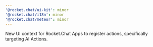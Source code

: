 ```yaml
---
'@rocket.chat/ui-kit': minor
'@rocket.chat/i18n': minor
'@rocket.chat/meteor': minor
---
```


New UI context for Rocket.Chat Apps to register actions, specifically targeting AI Actions.
